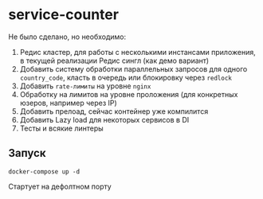 # service-counter

Не было сделано, но необходимо:
1. Редис кластер, для работы с несколькими инстансами приложения, в текущей реализации Редис сингл (как демо вариант)
2. Добавить систему обработки параллельных запросов для одного `country_code`, класть в очередь или блокировку через `redlock`
3. Добавить `rate-лимиты` на уровне `nginx`
4. Обработку на лимитов на уровне проложения (для конкретных юзеров, например через IP)
5. Добавить прелоад, сейчас контейнер уже компилится
6. Добавить Lazy load для некоторых сервисов в DI
7. Тесты и всякие линтеры

## Запуск
```
docker-compose up -d
```

Стартует на дефолтном порту

